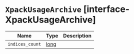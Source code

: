 # `XpackUsageArchive` [interface-XpackUsageArchive]

| Name | Type | Description |
| - | - | - |
| `indices_count` | [long](./long.md) | &nbsp; |
